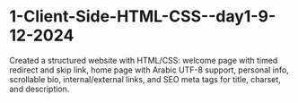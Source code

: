 # 1-Client-Side-HTML-CSS--day1-9-12-2024
Created a structured website with HTML/CSS: welcome page with timed redirect and skip link, home page with Arabic UTF-8 support, personal info, scrollable bio, internal/external links, and SEO meta tags for title, charset, and description.
